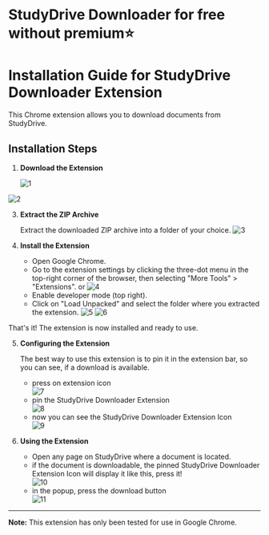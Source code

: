 # StudyDrive Downloader for free without premium⭐
# Installation Guide for StudyDrive Downloader Extension

This Chrome extension allows you to download documents from StudyDrive.

## Installation Steps

1. **Download the Extension**

    ![1](https://github.com/Hamidchkms/StudyDrive-Downloader-Extension/assets/85966772/a2700f84-cd81-4e47-8b18-207d25fac2cc)
   
![2](https://github.com/Hamidchkms/StudyDrive-Downloader-Extension/assets/85966772/527ec4d1-90b2-4b9a-ae53-3df9c48c0833)


3. **Extract the ZIP Archive**


    Extract the downloaded ZIP archive into a folder of your choice.
![3](https://github.com/Hamidchkms/StudyDrive-Downloader-Extension/assets/85966772/1157cf2c-3d96-432e-b9ea-967745e21f3c)

4. **Install the Extension**

    - Open Google Chrome.
    - Go to the extension settings by clicking the three-dot menu in the top-right corner of the browser, then selecting "More Tools" > "Extensions". or ![4](https://github.com/Hamidchkms/StudyDrive-Downloader-Extension/assets/85966772/614fd76e-28d6-49e4-88c1-e4d956e4227a)
    - Enable developer mode (top right).
    - Click on "Load Unpacked" and select the folder where you extracted the extension.
![5](https://github.com/Hamidchkms/StudyDrive-Downloader-Extension/assets/85966772/05b39353-2380-4f89-8e96-706e6ff91d43)
![6](https://github.com/Hamidchkms/StudyDrive-Downloader-Extension/assets/85966772/bd577211-d9ff-4b37-adc8-1372fd8cd0a2)

That's it! The extension is now installed and ready to use.

5. **Configuring the Extension**

    The best way to use this extension is to pin it in the extension bar, so you can see, if a download is available.
    - press on extension icon<br /> ![7](https://github.com/user-attachments/assets/f0569a75-10bf-4c2b-94d5-c8a018e48633)
    - pin the StudyDrive Downloader Extension <br /> ![8](https://github.com/user-attachments/assets/88ab4287-f4ed-4ee6-818a-7b30c2ed38f3)
    - now you can see the StudyDrive Downloader Extension Icon <br /> ![9](https://github.com/user-attachments/assets/4e58175f-c3cd-4aa3-8058-b7c732cb4fbf)

6. **Using the Extension**

    - Open any page on StudyDrive where a document is located.
    - if the document is downloadable, the pinned StudyDrive Downloader Extension Icon will display it like this, press it! <br /> ![10](https://github.com/user-attachments/assets/3858c281-3b4e-43e0-986a-33c9d5803492)
    - in the popup, press the download button <br /> ![11](https://github.com/user-attachments/assets/12021e7b-5726-48a4-97a9-75000a33c88e)

---

**Note:** This extension has only been tested for use in Google Chrome.
